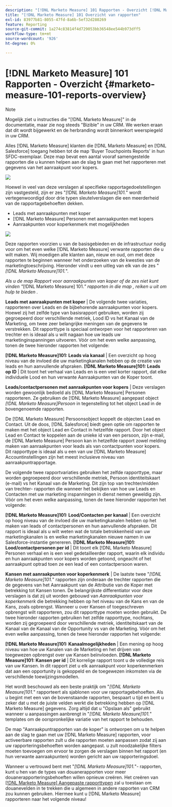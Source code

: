```yaml
---
description: "[!DNL Marketo Measure] 101 Rapporten - Overzicht [!DNL Marketo Measure]"
title: "[!DNL Marketo Measure] 101 Overzicht van rapporten"
exl-id: 83977b81-8055-47fd-8a6b-5ef32d280269
feature: Reporting
source-git-commit: 1a274c83814f4d729053bb36548ee544b973dff5
workflow-type: tm+mt
source-wordcount: '926'
ht-degree: 0%

---
```


# [!DNL Marketo Measure] 101 Rapporten - Overzicht {#marketo-measure-101-reports-overview}

>[!NOTE]
>
>Mogelijk ziet u instructies die &quot;[!DNL Marketo Measure]&quot; in de documentatie, maar zie nog steeds &quot;Bizible&quot; in uw CRM. We werken eraan dat dit wordt bijgewerkt en de herbranding wordt binnenkort weerspiegeld in uw CRM.

Alles [!DNL Marketo Measure] klanten die [!DNL Marketo Measure] en [!DNL Salesforce] toegang hebben tot de map &#39;Buyer Touchpoints Reports&#39; in hun SFDC-exemplaar. Deze map bevat een aantal vooraf samengestelde rapporten die u kunnen helpen aan de slag te gaan met het rapporteren met gegevens van het aanraakpunt voor kopers.

![](assets/bizible-101-reports-overview-1.png)

Hoewel in veel van deze verslagen al specifieke rapportagedoelstellingen zijn vastgesteld, zijn er zes &quot;_[!DNL Marketo Measure]101._&quot; wordt vertegenwoordigd door drie typen sleutelverslagen die een meerderheid van de rapportagebehoeften dekken.

* Leads met aanraakpunten met koper
* [!DNL Marketo Measure] Personen met aanraakpunten met kopers
* Aanraakpunten voor koperkenmerk met mogelijkheden

![](assets/bizible-101-reports-overview-2.png)

Deze rapporten voorzien u van de basisgebieden en de infrastructuur nodig voor om het even welke [!DNL Marketo Measure] verwante rapporten die u wilt maken. Wij moedigen alle klanten aan, nieuw en oud, om met deze rapporten te beginnen wanneer het onderzoeken van de kwesties van de marketingtoeschrijving. Hieronder vindt u een uitleg van elk van de zes &quot;_[!DNL Marketo Measure]101._&quot;.

_Als u de map Rapport voor aanraakpunten van koper of de zes niet kunt vinden &quot;_[!DNL Marketo Measure] 101._&quot; rapporten in die map , reiken u uit om hulp te bieden ._

**Leads met aanraakpunten met koper** | De volgende twee variaties, rapporteren over Leads en de bijbehorende aanraakpunten voor kopers. Hoewel zij het zelfde type van basisrapport gebruiken, worden zij gegroepeerd door verschillende metriek, Lood ID vs het Kanaal van de Marketing, om twee zeer belangrijke meningen van de gegevens te verstrekken. Dit rapporttype is speciaal ontworpen voor het rapporteren van trechter en is ideaal als u wilt nagaan hoe uw leads uw marketinginspanningen uitvoeren. Vóór om het even welke aanpassing, tonen de twee hieronder rapporten het volgende:

**[!DNL Marketo Measure]101: Leads via kanaal** | Een overzicht op hoog niveau van de invloed die uw marketingkanalen hebben op de creatie van leads en hun aanvullende afspraken.
**[!DNL Marketo Measure]101: Leads op ID** | Dit toont het verhaal van Leads en is een veel korter rapport, dat elke individuele Lood en hun verwante Aanraakpunten van de Koper toont.

**Leads/contactpersonen met aanraakpunten voor kopers** | Deze verslagen worden gewoonlijk bedoeld als [!DNL Marketo Measure] Personen rapporteren. Ze gebruiken de [!DNL Marketo Measure] aangepast object _[!DNL Marketo Measure]Persoon_ in tegenstelling tot het object Lead in de bovengenoemde rapporten.

De [!DNL Marketo Measure] Persoonsobject koppelt de objecten Lead en Contact. Uit de doos, [!DNL Salesforce] biedt geen optie om rapporten te maken met het object Lead en Contact in hetzelfde rapport. Door het object Lead en Contact te koppelen aan de unieke id van een persoon, zijn e-mail, de [!DNL Marketo Measure] Persoon kan in hetzelfde rapport zowel melding maken van aanraakpunten voor leads als van contactpunten voor kopers. Dit rapporttype is ideaal als u een van uw [!DNL Marketo Measure] Accountinstellingen zijn het meest inclusieve niveau van aanraakpuntrapportage.

De volgende twee rapportvariaties gebruiken het zelfde rapporttype, maar worden gegroepeerd door verschillende metriek, Persoon identiteitskaart (e-mail) vs het Kanaal van de Marketing. Dit zijn top van trechter/midden van trechter- rapporten die wanneer het bekijken van hoe uw Leads en Contacten met uw marketing inspanningen in dienst nemen geweldig zijn. Vóór om het even welke aanpassing, tonen de twee hieronder rapporten het volgende:

**[!DNL Marketo Measure]101: Lood/Contacten per kanaal** | Een overzicht op hoog niveau van de invloed die uw marketingkanalen hebben op het maken van leads of contactpersonen en hun aanvullende afspraken. Dit rapport is ideaal als u wilt weten wat de totale betrokkenheid van uw marketingkanalen is en welke marketingkanalen nieuwe namen in uw Salesforce-instantie genereren.
**[!DNL Marketo Measure]101: Lood/contactpersonen per id** | Dit toont elk [!DNL Marketo Measure] Personen verhaal en is een veel gedetailleerder rapport, waarin elk individu en hun aanraakpunten voor kopers worden getoond, ongeacht of het aanraakpunt optrad toen ze een lead of een contactpersoon waren.

**Kansen met aanraakpunten voor koperkenmerk** | De laatste twee &quot;_[!DNL Marketo Measure]101._&quot; rapporten zijn onderaan de trechter rapporten die de gegevens van het Aanraakpunt van de Attributie van de Koper met betrekking tot Kansen tonen. De belangrijkste differentiator voor deze verslagen is dat zij uit worden gebouwd van _Aanraakpunten voor koperkenmerk_ die betrekking hebben op het niveau van de Kans en van de Kans, zoals opbrengst. Wanneer u over Kansen of toegeschreven opbrengst wilt rapporteren, zou dit rapporttype moeten worden gebruikt. De twee hieronder rapporten gebruiken het zelfde rapporttype, nochtans, worden zij gegroepeerd door verschillende metriek, identiteitskaart van de Kanaal van de Kanaal van de Opportunity vs van de Marketing. Vóór om het even welke aanpassing, tonen de twee hieronder rapporten het volgende:

**[!DNL Marketo Measure]101: Kanaalmogelijkheden** | Een mening op hoog niveau van hoe uw Kanalen van de Marketing en het drijven van toegewezen opbrengst over uw Kansen beïnvloeden.
**[!DNL Marketo Measure]101: Kansen per id** | Dit korrelige rapport toont u de volledige reis van uw Kansen. In dit rapport ziet u elk aanraakpunt voor koperkenmerken dat aan een opportunity is gekoppeld en de toegewezen inkomsten via de verschillende toewijzingsmodellen.

Het wordt beschouwd als een beste praktijk om &quot;_[!DNL Marketo Measure]101._&quot; rapporteert als sjablonen voor uw rapportagebehoeften. Als u begint met een van de bovenstaande rapporten, bespaart u tijd en bent u zeker dat u met de juiste velden werkt die betrekking hebben op [!DNL Marketo Measure] gegevens. Zorg altijd dat u &quot;Opslaan als&quot; gebruikt wanneer u aanpassingen aanbrengt in &quot;_[!DNL Marketo Measure]101._&quot; templates om de oorspronkelijke variatie van het rapport te behouden.

De map &quot;Aanraakpuntrapporten van de koper&quot; is ontworpen om u te helpen aan de slag te gaan met uw [!DNL Marketo Measure] rapporten, voor activeerbare rapporten zult u die rapporten moeten aanpassen zodat zij aan uw rapporteringsbehoeften worden aangepast. u zult noodzakelijke filters moeten toevoegen om ervoor te zorgen de verslagen binnen het rapport (en hun verwante aanraakpunten) worden gericht aan uw rapporteringsdoel.

Wanneer u vertrouwd bent met &quot;_[!DNL Marketo Measure]101._&quot;- rapporten, kunt u hen van de types van douanerapporten voor meer douanerapporteringsbehoeften willen opnieuw creëren. Het creëren van [[!DNL Marketo Measure] Aangepaste rapporttypen](/help/marketo-measure-salesforce-reporting/new-report-types/creating-custom-marketo-measure-report-types.md) zal u toestaan om douanevelden in te trekken die u algemeen in andere rapporten van CRM zou kunnen gebruiken. Hiermee kunt u [!DNL Marketo Measure] rapporteren naar het volgende niveau!
